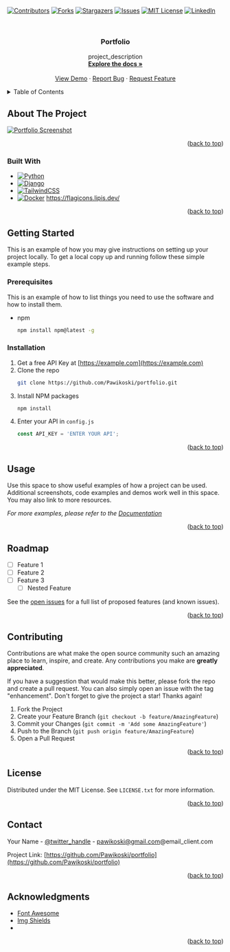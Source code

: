 <!-- Improved compatibility of back to top link: See: https://github.com/othneildrew/Best-README-Template/pull/73 -->
<a name="readme-top"></a>
<!--
*** Thanks for checking out the Best-README-Template. If you have a suggestion
*** that would make this better, please fork the repo and create a pull request
*** or simply open an issue with the tag "enhancement".
*** Don't forget to give the project a star!
*** Thanks again! Now go create something AMAZING! :D
-->



<!-- PROJECT SHIELDS -->
<!--
*** I'm using markdown "reference style" links for readability.
*** Reference links are enclosed in brackets [ ] instead of parentheses ( ).
*** See the bottom of this document for the declaration of the reference variables
*** for contributors-url, forks-url, etc. This is an optional, concise syntax you may use.
*** https://www.markdownguide.org/basic-syntax/#reference-style-links
-->
[![Contributors][contributors-shield]][contributors-url]
[![Forks][forks-shield]][forks-url]
[![Stargazers][stars-shield]][stars-url]
[![Issues][issues-shield]][issues-url]
[![MIT License][license-shield]][license-url]
[![LinkedIn][linkedin-shield]][linkedin-url]



<!-- PROJECT LOGO -->
<br />
<div align="center">
<h3 align="center">Portfolio</h3>

  <p align="center">
    project_description
    <br />
    <a href="https://github.com/Pawikoski/portfolio"><strong>Explore the docs »</strong></a>
    <br />
    <br />
    <a href="https://github.com/Pawikoski/portfolio">View Demo</a>
    ·
    <a href="https://github.com/Pawikoski/portfolio/issues">Report Bug</a>
    ·
    <a href="https://github.com/Pawikoski/portfolio/issues">Request Feature</a>
  </p>
</div>



<!-- TABLE OF CONTENTS -->
<details>
  <summary>Table of Contents</summary>
  <ol>
    <li>
      <a href="#about-the-project">About The Project</a>
      <ul>
        <li><a href="#built-with">Built With</a></li>
      </ul>
    </li>
    <li>
      <a href="#getting-started">Getting Started</a>
      <ul>
        <li><a href="#prerequisites">Prerequisites</a></li>
        <li><a href="#installation">Installation</a></li>
      </ul>
    </li>
    <li><a href="#usage">Usage</a></li>
    <li><a href="#roadmap">Roadmap</a></li>
    <li><a href="#contributing">Contributing</a></li>
    <li><a href="#license">License</a></li>
    <li><a href="#contact">Contact</a></li>
    <li><a href="#acknowledgments">Acknowledgments</a></li>
  </ol>
</details>



<!-- ABOUT THE PROJECT -->
## About The Project

[![Portfolio Screenshot][product-screenshot]](https://pawel-stawikowski.pl)


<p align="right">(<a href="#readme-top">back to top</a>)</p>



### Built With

* [![Python][Python]][Python-url]
* [![Django][Django]][Django-url]
* [![TailwindCSS][TailwindCSS]][TailwindCSS-url]
* [![Docker][Docker]][Docker-url]
https://flagicons.lipis.dev/

<p align="right">(<a href="#readme-top">back to top</a>)</p>



<!-- GETTING STARTED -->
## Getting Started

This is an example of how you may give instructions on setting up your project locally.
To get a local copy up and running follow these simple example steps.

### Prerequisites

This is an example of how to list things you need to use the software and how to install them.
* npm
  ```sh
  npm install npm@latest -g
  ```

### Installation

1. Get a free API Key at [https://example.com](https://example.com)
2. Clone the repo
   ```sh
   git clone https://github.com/Pawikoski/portfolio.git
   ```
3. Install NPM packages
   ```sh
   npm install
   ```
4. Enter your API in `config.js`
   ```js
   const API_KEY = 'ENTER YOUR API';
   ```

<p align="right">(<a href="#readme-top">back to top</a>)</p>



<!-- USAGE EXAMPLES -->
## Usage

Use this space to show useful examples of how a project can be used. Additional screenshots, code examples and demos work well in this space. You may also link to more resources.

_For more examples, please refer to the [Documentation](https://example.com)_

<p align="right">(<a href="#readme-top">back to top</a>)</p>



<!-- ROADMAP -->
## Roadmap

- [ ] Feature 1
- [ ] Feature 2
- [ ] Feature 3
    - [ ] Nested Feature

See the [open issues](https://github.com/Pawikoski/portfolio/issues) for a full list of proposed features (and known issues).

<p align="right">(<a href="#readme-top">back to top</a>)</p>



<!-- CONTRIBUTING -->
## Contributing

Contributions are what make the open source community such an amazing place to learn, inspire, and create. Any contributions you make are **greatly appreciated**.

If you have a suggestion that would make this better, please fork the repo and create a pull request. You can also simply open an issue with the tag "enhancement".
Don't forget to give the project a star! Thanks again!

1. Fork the Project
2. Create your Feature Branch (`git checkout -b feature/AmazingFeature`)
3. Commit your Changes (`git commit -m 'Add some AmazingFeature'`)
4. Push to the Branch (`git push origin feature/AmazingFeature`)
5. Open a Pull Request

<p align="right">(<a href="#readme-top">back to top</a>)</p>



<!-- LICENSE -->
## License

Distributed under the MIT License. See `LICENSE.txt` for more information.

<p align="right">(<a href="#readme-top">back to top</a>)</p>



<!-- CONTACT -->
## Contact

Your Name - [@twitter_handle](https://twitter.com/twitter_handle) - pawikoski@gmail.com@email_client.com

Project Link: [https://github.com/Pawikoski/portfolio](https://github.com/Pawikoski/portfolio)

<p align="right">(<a href="#readme-top">back to top</a>)</p>



<!-- ACKNOWLEDGMENTS -->
## Acknowledgments

* [Font Awesome](https://fontawesome.com)
* [Img Shields](https://shields.io)
* []()

<p align="right">(<a href="#readme-top">back to top</a>)</p>



<!-- MARKDOWN LINKS & IMAGES -->
<!-- https://www.markdownguide.org/basic-syntax/#reference-style-links -->
[contributors-shield]: https://img.shields.io/github/contributors/Pawikoski/portfolio.svg?style=for-the-badge
[contributors-url]: https://github.com/Pawikoski/portfolio/graphs/contributors
[forks-shield]: https://img.shields.io/github/forks/Pawikoski/portfolio.svg?style=for-the-badge
[forks-url]: https://github.com/Pawikoski/portfolio/network/members
[stars-shield]: https://img.shields.io/github/stars/Pawikoski/portfolio.svg?style=for-the-badge
[stars-url]: https://github.com/Pawikoski/portfolio/stargazers
[issues-shield]: https://img.shields.io/github/issues/Pawikoski/portfolio.svg?style=for-the-badge
[issues-url]: https://github.com/Pawikoski/portfolio/issues
[license-shield]: https://img.shields.io/github/license/Pawikoski/portfolio.svg?style=for-the-badge
[license-url]: https://github.com/Pawikoski/portfolio/blob/master/LICENSE.txt

[linkedin-shield]: https://img.shields.io/badge/-LinkedIn-black.svg?style=for-the-badge&logo=linkedin&colorB=555
[linkedin-url]: https://linkedin.com/in/paweł-stawikowski
[product-screenshot]: https://z-p3-scontent-frt3-2.xx.fbcdn.net/v/t1.15752-9/311132759_630811192058120_1526559655571588662_n.png?_nc_cat=103&ccb=1-7&_nc_sid=ae9488&_nc_ohc=1Gp-Uf39q5EAX8jtWTz&_nc_ht=z-p3-scontent-frt3-2.xx&oh=03_AdQJ6xYOMUCjNFlLW3Ok7d6LdGSJPx0oM2jEw5Gljvrq3w&oe=63752CA4

[Python]: https://img.shields.io/badge/python-000000?style=for-the-badge&logo=python&logoColor=white
[Python-url]: https://python.org/

[Django]: https://img.shields.io/badge/django-000000?style=for-the-badge&logo=django&logoColor=white
[Django-url]: https://www.djangoproject.com/

[TailwindCSS]: https://img.shields.io/badge/tailwindcss-000000?style=for-the-badge&logo=tailwindcss&logoColor=white
[TailwindCSS-url]: https://tailwindcss.com/

[Docker]: https://img.shields.io/badge/docker-000000?style=for-the-badge&logo=docker&logoColor=white
[Docker-url]: https://www.docker.com/